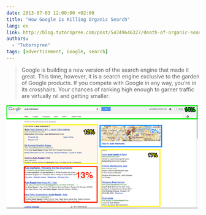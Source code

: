 ```yaml
---
date: 2013-07-03 12:00:00 +02:00
title: "How Google is Killing Organic Search"
lang: en
link: http://blog.tutorspree.com/post/54349646327/death-of-organic-search
authors:
  - "Tutorspree"
tags: [advertisement, Google, search]
---
```


> Google is building a new version of the search engine that made it great. This time, however, it is a search engine exclusive to the garden of Google products. If you compete with Google in any way, you’re in its crosshairs. Your chances of ranking high enough to garner traffic are virtually nil and getting smaller.

![](google-organic-search-17p.png "13%, that’s the amount of real estate given to true organic results in a search for “auto mechanic” when I’m logged in at the Tutorspree office in TriBeCa.")
